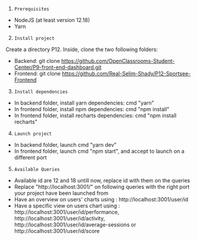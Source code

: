 1. `Prerequisites`

- NodeJS (at least version 12.18)
- Yarn

2. `Install project`

Create a directory P12.
Inside, clone the two following folders:
- Backend: git clone https://github.com/OpenClassrooms-Student-Center/P9-front-end-dashboard.git
- Frontend: git clone https://github.com/Real-Selim-Shady/P12-Sportsee-Frontend

3. `Install dependencies`

- In backend folder, install yarn dependencies: cmd "yarn"
- In frontend folder, install npm dependencies: cmd "npm install"
- In frontend folder, install recharts dependencies: cmd "npm install recharts"

4. `Launch project`

- In backend folder, launch cmd "yarn dev"
- In frontend folder, launch cmd "npm start", and accept to launch on a different port

5. `Available Queries`

- Available id are 12 and 18 untill now, replace id with them on the queries
- Replace "http://localhost:3001/" on following queries with the right port your project have been launched from
- Have an overview on users' charts using : http://localhost:3001/user/id
- Have a specific view on users chart using : http://localhost:3001/user/id/performance, http://localhost:3001/user/id/activity, http://localhost:3001/user/id/average-sessions or http://localhost:3001/user/id/score 

